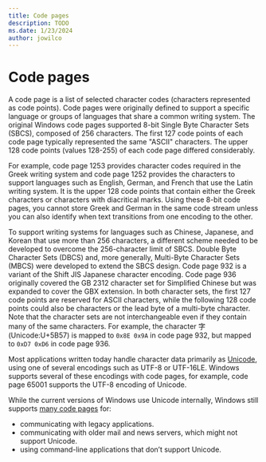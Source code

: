 ```yaml
---
title: Code pages
description: TODO
ms.date: 1/23/2024
author: jowilco
---
```


# Code pages

A code page is a list of selected character codes (characters represented as code points). Code pages were originally defined to support a specific language or groups of languages that share a common writing system. The original Windows code pages supported 8-bit Single Byte Character Sets (SBCS), composed of 256 characters. The first 127 code points of each code page typically represented the same "ASCII" characters. The upper 128 code points (values 128-255) of each code page differed considerably.

For example, code page 1253 provides character codes required in the Greek writing system and code page 1252 provides the characters to support languages such as English, German, and French that use the Latin writing system. It is the upper 128 code points that contain either the Greek characters or characters with diacritical marks. Using these 8-bit code pages, you cannot store Greek and German in the same code stream unless you can also identify when text transitions from one encoding to the other.

To support writing systems for languages such as Chinese, Japanese, and Korean that use more than 256 characters, a different scheme needed to be developed to overcome the 256-character limit of SBCS. Double Byte Character Sets (DBCS) and, more generally, Multi-Byte Character Sets (MBCS) were developed to extend the SBCS design. Code page 932 is a variant of the Shift JIS Japanese character encoding. Code page 936 originally covered the GB 2312 character set for Simplified Chinese but was expanded to cover the GBX extension. In both character sets, the first 127 code points are reserved for ASCII characters, while the following 128 code points could also be characters or the lead byte of a multi-byte character. Note that the character sets are not interchangeable even if they contain many of the same characters. For example, the character 字 (Unicode:U+5B57) is mapped to `0x8E 0x9A` in code page 932, but mapped to `0xD7 0xD6` in code page 936.

Most applications written today handle character data primarily as [Unicode](unicode-standard.md), using one of several encodings such as UTF-8 or UTF-16LE. Windows supports several of these encodings with code pages, for example, code page 65001 supports the UTF-8 encoding of Unicode.

While the current versions of Windows use Unicode internally, Windows still supports [many code pages](/windows/win32/intl/code-page-identifiers) for:

- communicating with legacy applications.
- communicating with older mail and news servers, which might not support Unicode.
- using command-line applications that don’t support Unicode.
